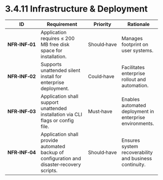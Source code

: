 # 3.4.11 Infrastructure &amp; Deployment

| ID             | Requirement                                                                                | Priority    | Rationale                                      |
| -------------- | ------------------------------------------------------------------------------------------ | ----------- | ---------------------------------------------- |
| <a id="nfrInf01">**NFR‑INF‑01**</a> | Application requires ≤ 200 MB free disk space for installation.                           | Should‑have | Manages footprint on user systems.             |
| <a id="nfrInf02">**NFR‑INF‑02**</a> | Supports unattended silent install for enterprise deployment.                             | Could‑have  | Facilitates enterprise rollout and automation. |
| <a id="nfrInf03">**NFR‑INF‑03**</a> | Application shall support unattended installation via CLI flags or config file.            | Must‑have   | Enables automated deployment in enterprise environments. |
| <a id="nfrInf04">**NFR‑INF‑04**</a> | Application shall provide automated backup of configuration and disaster‑recovery scripts. | Should‑have | Ensures system recoverability and business continuity. |